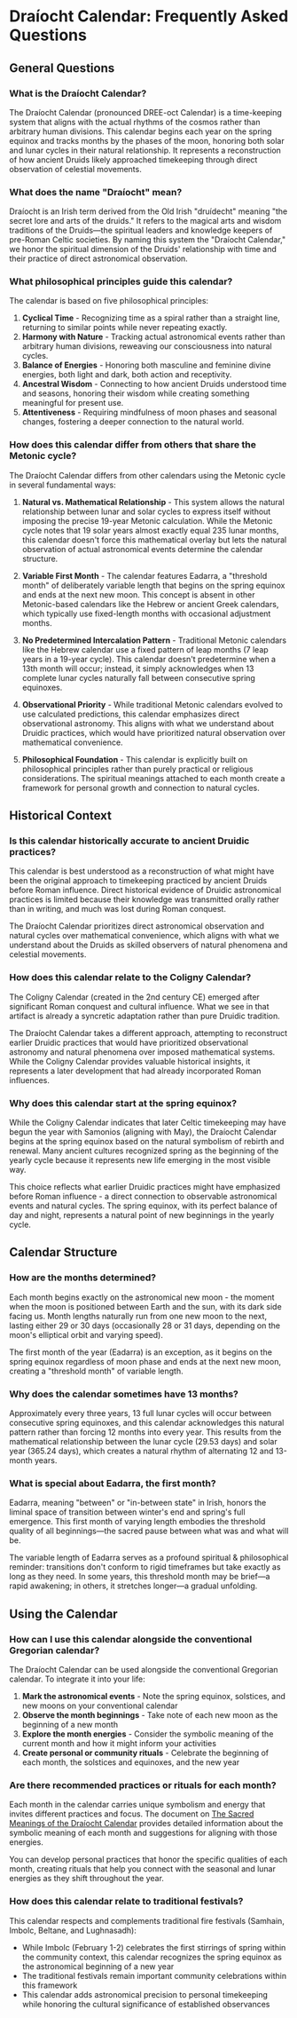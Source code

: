 # Draíocht Calendar: Frequently Asked Questions

## General Questions

### What is the Draíocht Calendar?

The Draíocht Calendar (pronounced DREE-oct Calendar) is a time-keeping system that aligns with the actual rhythms of the cosmos rather than arbitrary human divisions. This calendar begins each year on the spring equinox and tracks months by the phases of the moon, honoring both solar and lunar cycles in their natural relationship. It represents a reconstruction of how ancient Druids likely approached timekeeping through direct observation of celestial movements.

### What does the name "Draíocht" mean?

Draíocht is an Irish term derived from the Old Irish "druídecht" meaning "the secret lore and arts of the druids." It refers to the magical arts and wisdom traditions of the Druids—the spiritual leaders and knowledge keepers of pre-Roman Celtic societies. By naming this system the "Draíocht Calendar," we honor the spiritual dimension of the Druids' relationship with time and their practice of direct astronomical observation.

### What philosophical principles guide this calendar?

The calendar is based on five philosophical principles:

1. **Cyclical Time** - Recognizing time as a spiral rather than a straight line, returning to similar points while never repeating exactly.
2. **Harmony with Nature** - Tracking actual astronomical events rather than arbitrary human divisions, reweaving our consciousness into natural cycles.
3. **Balance of Energies** - Honoring both masculine and feminine divine energies, both light and dark, both action and receptivity.
4. **Ancestral Wisdom** - Connecting to how ancient Druids understood time and seasons, honoring their wisdom while creating something meaningful for present use.
5. **Attentiveness** - Requiring mindfulness of moon phases and seasonal changes, fostering a deeper connection to the natural world.

### How does this calendar differ from others that share the Metonic cycle?

The Draíocht Calendar differs from other calendars using the Metonic cycle in several fundamental ways:

1. **Natural vs. Mathematical Relationship** - This system allows the natural relationship between lunar and solar cycles to express itself without imposing the precise 19-year Metonic calculation. While the Metonic cycle notes that 19 solar years almost exactly equal 235 lunar months, this calendar doesn't force this mathematical overlay but lets the natural observation of actual astronomical events determine the calendar structure.

2. **Variable First Month** - The calendar features Eadarra, a "threshold month" of deliberately variable length that begins on the spring equinox and ends at the next new moon. This concept is absent in other Metonic-based calendars like the Hebrew or ancient Greek calendars, which typically use fixed-length months with occasional adjustment months.

3. **No Predetermined Intercalation Pattern** - Traditional Metonic calendars like the Hebrew calendar use a fixed pattern of leap months (7 leap years in a 19-year cycle). This calendar doesn't predetermine when a 13th month will occur; instead, it simply acknowledges when 13 complete lunar cycles naturally fall between consecutive spring equinoxes.

4. **Observational Priority** - While traditional Metonic calendars evolved to use calculated predictions, this calendar emphasizes direct observational astronomy. This aligns with what we understand about Druidic practices, which would have prioritized natural observation over mathematical convenience.

5. **Philosophical Foundation** - This calendar is explicitly built on philosophical principles rather than purely practical or religious considerations. The spiritual meanings attached to each month create a framework for personal growth and connection to natural cycles.

## Historical Context

### Is this calendar historically accurate to ancient Druidic practices?

This calendar is best understood as a reconstruction of what might have been the original approach to timekeeping practiced by ancient Druids before Roman influence. Direct historical evidence of Druidic astronomical practices is limited because their knowledge was transmitted orally rather than in writing, and much was lost during Roman conquest.

The Draíocht Calendar prioritizes direct astronomical observation and natural cycles over mathematical convenience, which aligns with what we understand about the Druids as skilled observers of natural phenomena and celestial movements.

### How does this calendar relate to the Coligny Calendar?

The Coligny Calendar (created in the 2nd century CE) emerged after significant Roman conquest and cultural influence. What we see in that artifact is already a syncretic adaptation rather than pure Druidic tradition.

The Draíocht Calendar takes a different approach, attempting to reconstruct earlier Druidic practices that would have prioritized observational astronomy and natural phenomena over imposed mathematical systems. While the Coligny Calendar provides valuable historical insights, it represents a later development that had already incorporated Roman influences.

### Why does this calendar start at the spring equinox?

While the Coligny Calendar indicates that later Celtic timekeeping may have begun the year with Samonios (aligning with May), the Draíocht Calendar begins at the spring equinox based on the natural symbolism of rebirth and renewal. Many ancient cultures recognized spring as the beginning of the yearly cycle because it represents new life emerging in the most visible way.

This choice reflects what earlier Druidic practices might have emphasized before Roman influence - a direct connection to observable astronomical events and natural cycles. The spring equinox, with its perfect balance of day and night, represents a natural point of new beginnings in the yearly cycle.

## Calendar Structure

### How are the months determined?

Each month begins exactly on the astronomical new moon - the moment when the moon is positioned between Earth and the sun, with its dark side facing us. Month lengths naturally run from one new moon to the next, lasting either 29 or 30 days (occasionally 28 or 31 days, depending on the moon's elliptical orbit and varying speed).

The first month of the year (Eadarra) is an exception, as it begins on the spring equinox regardless of moon phase and ends at the next new moon, creating a "threshold month" of variable length.

### Why does the calendar sometimes have 13 months?

Approximately every three years, 13 full lunar cycles will occur between consecutive spring equinoxes, and this calendar acknowledges this natural pattern rather than forcing 12 months into every year. This results from the mathematical relationship between the lunar cycle (29.53 days) and solar year (365.24 days), which creates a natural rhythm of alternating 12 and 13-month years.

### What is special about Eadarra, the first month?

Eadarra, meaning "between" or "in-between state" in Irish, honors the liminal space of transition between winter's end and spring's full emergence. This first month of varying length embodies the threshold quality of all beginnings—the sacred pause between what was and what will be.

The variable length of Eadarra serves as a profound spiritual & philosophical reminder: transitions don't conform to rigid timeframes but take exactly as long as they need. In some years, this threshold month may be brief—a rapid awakening; in others, it stretches longer—a gradual unfolding.

## Using the Calendar

### How can I use this calendar alongside the conventional Gregorian calendar?

The Draíocht Calendar can be used alongside the conventional Gregorian calendar. To integrate it into your life:

1. **Mark the astronomical events** - Note the spring equinox, solstices, and new moons on your conventional calendar
2. **Observe the month beginnings** - Take note of each new moon as the beginning of a new month
3. **Explore the month energies** - Consider the symbolic meaning of the current month and how it might inform your activities
4. **Create personal or community rituals** - Celebrate the beginning of each month, the solstices and equinoxes, and the new year

### Are there recommended practices or rituals for each month?

Each month in the calendar carries unique symbolism and energy that invites different practices and focus. The document on [The Sacred Meanings of the Draíocht Calendar](draiocht-month-meanings.md) provides detailed information about the symbolic meaning of each month and suggestions for aligning with those energies.

You can develop personal practices that honor the specific qualities of each month, creating rituals that help you connect with the seasonal and lunar energies as they shift throughout the year.

### How does this calendar relate to traditional festivals?

This calendar respects and complements traditional fire festivals (Samhain, Imbolc, Beltane, and Lughnasadh):

- While Imbolc (February 1-2) celebrates the first stirrings of spring within the community context, this calendar recognizes the spring equinox as the astronomical beginning of a new year
- The traditional festivals remain important community celebrations within this framework
- This calendar adds astronomical precision to personal timekeeping while honoring the cultural significance of established observances